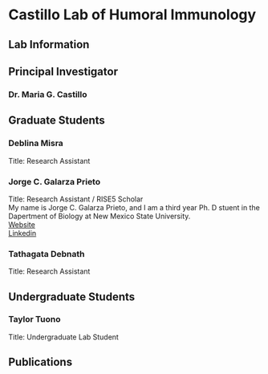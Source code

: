 # Castillo Lab of Humoral Immunology

## **Lab Information**

## **Principal Investigator**

### Dr. Maria G. Castillo

## **Graduate Students**

### Deblina Misra  
Title: Research Assistant

### Jorge C. Galarza Prieto
Title: Research Assistant / RISE5 Scholar  
My name is Jorge C. Galarza Prieto, and I am a third year Ph. D stuent in the Dapertment of Biology at New Mexico State University.  
[Website](http://jorgegalarza1.github.io)  
[Linkedin](https://www.linkedin.com/in/jorge-g-97008b22b)

### Tathagata Debnath  
Title: Research Assistant

## **Undergraduate Students**

### Taylor Tuono  
Title: Undergraduate Lab Student

## **Publications**
